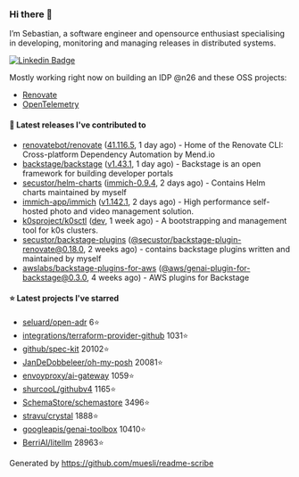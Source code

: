 ### Hi there 👋

I’m Sebastian, a software engineer and opensource enthusiast specialising in developing, monitoring and managing releases in distributed systems.    

[![Linkedin Badge](https://img.shields.io/badge/-LinkedIn-blue?style=flat&logo=Linkedin&logoColor=white&link=https://www.linkedin.com/in/sebastian-poxhofer/)](https://www.linkedin.com/in/sebastian-poxhofer/)

Mostly working right now on building an IDP @n26 and these OSS projects:
- [Renovate](https://github.com/renovatebot/renovate)
- [OpenTelemetry](https://github.com/open-telemetry)



#### 🚀 Latest releases I've contributed to

- [renovatebot/renovate](https://github.com/renovatebot/renovate) ([41.116.5](https://github.com/renovatebot/renovate/releases/tag/41.116.5), 1 day ago) - Home of the Renovate CLI: Cross-platform Dependency Automation by Mend.io
- [backstage/backstage](https://github.com/backstage/backstage) ([v1.43.1](https://github.com/backstage/backstage/releases/tag/v1.43.1), 1 day ago) - Backstage is an open framework for building developer portals
- [secustor/helm-charts](https://github.com/secustor/helm-charts) ([immich-0.9.4](https://github.com/secustor/helm-charts/releases/tag/immich-0.9.4), 2 days ago) - Contains Helm charts maintained by myself
- [immich-app/immich](https://github.com/immich-app/immich) ([v1.142.1](https://github.com/immich-app/immich/releases/tag/v1.142.1), 2 days ago) - High performance self-hosted photo and video management solution.
- [k0sproject/k0sctl](https://github.com/k0sproject/k0sctl) ([dev](https://github.com/k0sproject/k0sctl/releases/tag/dev), 1 week ago) - A bootstrapping and management tool for k0s clusters.
- [secustor/backstage-plugins](https://github.com/secustor/backstage-plugins) ([@secustor/backstage-plugin-renovate@0.18.0](https://github.com/secustor/backstage-plugins/releases/tag/%40secustor/backstage-plugin-renovate%400.18.0), 2 weeks ago) - contains backstage plugins written and maintained by myself
- [awslabs/backstage-plugins-for-aws](https://github.com/awslabs/backstage-plugins-for-aws) ([@aws/genai-plugin-for-backstage@0.3.0](https://github.com/awslabs/backstage-plugins-for-aws/releases/tag/%40aws/genai-plugin-for-backstage%400.3.0), 4 weeks ago) - AWS plugins for Backstage

#### ⭐ Latest projects I've starred

- [seluard/open-adr](https://github.com/seluard/open-adr) 6⭐
- [integrations/terraform-provider-github](https://github.com/integrations/terraform-provider-github) 1031⭐
- [github/spec-kit](https://github.com/github/spec-kit) 20102⭐
- [JanDeDobbeleer/oh-my-posh](https://github.com/JanDeDobbeleer/oh-my-posh) 20081⭐
- [envoyproxy/ai-gateway](https://github.com/envoyproxy/ai-gateway) 1059⭐
- [shurcooL/githubv4](https://github.com/shurcooL/githubv4) 1165⭐
- [SchemaStore/schemastore](https://github.com/SchemaStore/schemastore) 3496⭐
- [stravu/crystal](https://github.com/stravu/crystal) 1888⭐
- [googleapis/genai-toolbox](https://github.com/googleapis/genai-toolbox) 10410⭐
- [BerriAI/litellm](https://github.com/BerriAI/litellm) 28963⭐



Generated by https://github.com/muesli/readme-scribe
